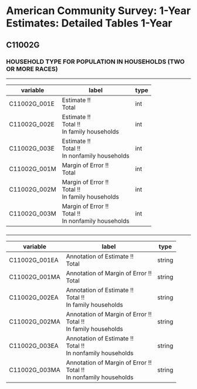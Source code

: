 # American Community Survey: 1-Year Estimates: Detailed Tables 1-Year

## C11002G

### HOUSEHOLD TYPE FOR POPULATION IN HOUSEHOLDS (TWO OR MORE RACES)

___

| variable | label | type |
| ----- | ----- | ----- |
| C11002G_001E | Estimate !!<br>Total | int |
| C11002G_002E | Estimate !!<br>Total !!<br>In family households | int |
| C11002G_003E | Estimate !!<br>Total !!<br>In nonfamily households | int |
| C11002G_001M | Margin of Error !!<br>Total | int |
| C11002G_002M | Margin of Error !!<br>Total !!<br>In family households | int |
| C11002G_003M | Margin of Error !!<br>Total !!<br>In nonfamily households | int |
### 

___

| variable | label | type |
| ----- | ----- | ----- |
| C11002G_001EA | Annotation of Estimate !!<br>Total | string |
| C11002G_001MA | Annotation of Margin of Error !!<br>Total | string |
| C11002G_002EA | Annotation of Estimate !!<br>Total !!<br>In family households | string |
| C11002G_002MA | Annotation of Margin of Error !!<br>Total !!<br>In family households | string |
| C11002G_003EA | Annotation of Estimate !!<br>Total !!<br>In nonfamily households | string |
| C11002G_003MA | Annotation of Margin of Error !!<br>Total !!<br>In nonfamily households | string |

